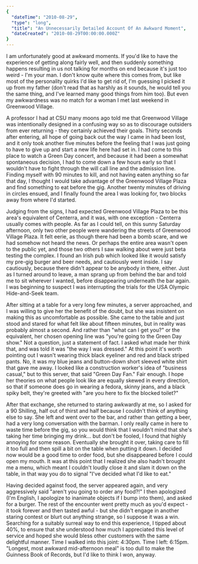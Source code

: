 ```yaml
---
{
  "dateTime": "2010-08-29",
  "type": "long",
  "title": "An Unnecessarily Detailed Account Of An Awkward Moment",
  "dateCreated": "2010-08-29T00:00:00.000Z"
}
---
```

I am unfortunately good at awkward moments. If you'd like to have the experience of getting along fairly well, and then suddenly something happens resulting in us not talking for months on end because it's just too weird - I'm your man. I don't know quite where this comes from, but like most of the personality quirks I'd like to get rid of, I'm guessing I picked it up from my father (don't read that as harshly as it sounds, he would tell you the same thing, and I've learned many good things from him too). But even my awkwardness was no match for a woman I met last weekend in Greenwood Village.

A professor I had at CSU many moons ago told me that Greenwood Village was intentionally designed in a confusing way so as to discourage outsiders from ever returning - they certainly achieved their goals. Thirty seconds after entering, all hope of going back out the way I came in had been lost, and it only took another five minutes before the feeling that I was just going to have to give up and start a new life here had set in. I had come to this place to watch a Green Day concert, and because it had been a somewhat spontaneous decision, I had to come down a few hours early so that I wouldn't have to fight through the will call line and the admission line. Finding myself with 90 minutes to kill, and not having eaten anything so far that day, I thought I would take advantage of the Greenwood Village Plaza and find something to eat before the gig. Another twenty minutes of driving in circles ensued, and I finally found the area I was looking for, two blocks away from where I'd started.

Judging from the signs, I had expected Greenwood Village Plaza to be this area's equivalent of Centerra, and it was, with one exception - Centerra usually comes with people. As far as I could tell, on this sunny Saturday afternoon, only two other people were wandering the streets of Greenwood Village Plaza. It felt eerie, as though there had been a bomb scare, and we had somehow not heard the news. Or perhaps the entire area wasn't open to the public yet, and those two others I saw walking about were just beta testing the complex. I found an Irish pub which looked like it would satisfy my pre-gig burger and beer needs, and cautiously went inside. I say cautiously, because there didn't appear to be anybody in there, either. Just as I turned around to leave, a man sprang up from behind the bar and told me to sit wherever I wanted, before disappearing underneath the bar again. I was beginning to suspect I was interrupting the trials for the USA Olympic Hide-and-Seek team.

After sitting at a table for a very long few minutes, a server approached, and I was willing to give her the benefit of the doubt, but she was insistent on making this as uncomfortable as possible. She came to the table and just stood and stared for what felt like about fifteen minutes, but in reality was probably almost a second. And rather than "what can I get you?" or the equivalent, her chosen opening line was "you're going to the Green Day show." Not a question, just a statement of fact. I asked what made her think that, and was told it was "the way I was dressed." At this point it's worth pointing out I wasn't wearing thick black eyeliner and red and black striped pants. No, it was my blue jeans and button-down short sleeved white shirt that gave me away. I looked like a construction worker's idea of "business casual," but to this server, that said "Green Day Fan." Fair enough. I hope her theories on what people look like are equally skewed in every direction, so that if someone does go in wearing a fedora, skinny jeans, and a black spiky belt, they're greeted with "are you here to fix the blocked toilet?"

After that exchange, she returned to staring awkwardly at me, so I asked for a 90 Shilling, half out of thirst and half because I couldn't think of anything else to say. She left and went over to the bar, and rather than getting a beer, had a very long conversation with the barman. I only really came in here to waste time before the gig, so you would think that I wouldn't mind that she's taking her time bringing my drink... but don't be fooled, I found that highly annoying for some reason. Eventually she brought it over, taking care to fill it too full and then spill a bit on the table when putting it down. I decided now would be a good time to order food, but she disappeared before I could open my mouth. It was at this point that I realized she also hadn't brought me a menu, which meant I couldn't loudly close it and slam it down on the table, in that way you do to signal "I've decided what I'd like to eat."

Having decided against food, the server appeared again, and very aggressively said "aren't you going to order any food?!" I then apologized (I'm English, I apologize to inanimate objects if I bump into them), and asked for a burger. The rest of the encounter went pretty much as you'd expect - it took forever and then tasted awful - but she didn't engage in another staring contest or blurt out anything strange, so I suppose it was a win. Searching for a suitably surreal way to end this experience, I tipped about 40%, to ensure that she understood how much I appreciated this level of service and hoped she would bless other customers with the same delightful manner. Time I walked into this joint: 4:30pm. Time I left: 6:15pm. "Longest, most awkward mid-afternoon meal" is too dull to make the Guinness Book of Records, but I'd like to think I won, anyway.